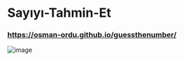 # Sayıyı-Tahmin-Et
### https://osman-ordu.github.io/guessthenumber/
![image](https://user-images.githubusercontent.com/102905227/171485257-53afb2bf-c47d-490c-986b-f42d35571843.png)

